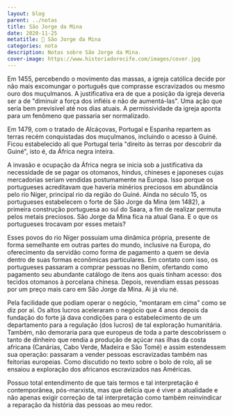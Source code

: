 ```yaml
---
layout: blog
parent: ../notas
title: São Jorge da Mina
date: 2020-11-25
metatitle: 📓 São Jorge da Mina
categories: nota
description: Notas sobre São Jorge da Mina.
cover-image: https://www.historiadorecife.com/images/cover.jpg
---
```


Em 1455, percebendo o movimento das massas, a igreja católica decide por não mais excomungar o português que comprasse escravizados ou mesmo ouro dos muçulmanos. A justificativa era de que a posição da igreja deveria ser a de "diminuir a força dos infiéis e não de aumentá-las". Uma ação que seria bem previsível até nos dias atuais. A permissividade da igreja aponta para um fenômeno que passaria ser normalizado.

Em 1479, com o tratado de Alcáçovas, Portugal e Espanha repartem as terras recém conquistadas dos muçulmanos, incluindo o acesso à Guiné. Ficou estabelecido ali que Portugal teria "direito às terras por descobrir da Guiné", isto é, da África negra inteira.

A invasão e ocupação da África negra se inicia sob a justificativa da necessidade de se pagar os otomanos, hindus, chineses e japoneses cujas mercadorias seriam vendidas postumamente na Europa. Isso porque os portugueses acreditavam que haveria minérios preciosos em abundância pelo rio Níger, principal rio da região do Guiné. Ainda no século 15, os portugueses estabelecem o forte de São Jorge da Mina (em 1482), a primeira construção portuguesa ao sul do Saara, a fim de realizar permuta pelos metais preciosos. São Jorge da Mina fica na atual Gana. E o que os portugueses trocavam por esses metais?

Esses povos do rio Níger possuiam uma dinâmica própria, presente de forma semelhante em outras partes do mundo, inclusive na Europa, do oferecimento da servidão como forma de pagamento a quem se devia dentro de suas formas econômicas particulares. Em contato com isso, os portugueses passaram a comprar pessoas no Benim, ofertando como pagamento seu abundante catálogo de itens aos quais tinham acesso: dos tecidos otomanos à porcelana chinesa. Depois, revendiam essas pessoas por um preço mais caro em São Jorge da Mina. Ai já viu né.

Pela facilidade que podiam operar o negócio, "montaram em cima" como se diz por aí. Os altos lucros aceleraram o negócio que 4 anos depois da fundação do forte já dava condições para o estabelecimento de um departamento para a regulação (dos lucros) de tal exploração humanitária. Também, não demoraria para que europeus de toda a parte descobrissem o tanto de dinheiro que rendia a produção de açúcar nas ilhas da costa africana (Canárias, Cabo Verde, Madeira e São Tomé) e assim estendessem sua operação: passaram a vender pessoas escravizadas também nas feitorias europeias. Como discutido no texto sobre o bolo de rolo, ali se ensaiou a exploração dos africanos escravizados nas Américas.

Possuo total entendimento de que tais termos e tal interpretação é contemporânea, pós-marxista, mas que delícia que é viver a atualidade e não apenas exigir correção de tal interpretação como também reinvindicar a reparação da história das pessoas ao meu redor.